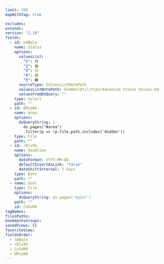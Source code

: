 ```yaml
---
limit: 100
mapWithTag: true

excludes: 
extends: 
version: "2.18"
fields:
  - id: nABqlo
    name: Status
    options:
      valuesList:
        "1": 🟥
        "2": 🟧
        "3": 🟨
        "4": 🟩
        "5": ⬛
      sourceType: ValuesListNotePath
      valuesListNotePath: Hidden/Utilities/Advanced Status Values.md
      valuesFromDVQuery: ""
    type: Select
    path: ""
  - id: QMcp8A
    name: Area
    options:
      dvQueryString: |-
        dv.pages("#area")
        .filter(p => !p.file.path.includes('Hidden'))
    type: File
    path: ""
  - id: r8lx9h
    name: Deadline
    options:
      dateFormat: YYYY-MM-DD
      defaultInsertAsLink: "false"
      dateShiftInterval: 7 days
    type: Date
    path: ""
  - name: Goal
    type: File
    options:
      dvQueryString: dv.pages('#goal')
    path: ""
    id: CohxM8
tagNames: 
filesPaths: 
bookmarksGroups: 
savedViews: []
favoriteView: 
fieldsOrder:
  - nABqlo
  - r8lx9h
  - CohxM8
  - QMcp8A
---
```

